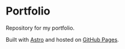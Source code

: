 # Portfolio

Repository for my portfolio.

Built with [Astro](https://astro.build/) and hosted on [GitHub Pages](https://pages.github.com/).
